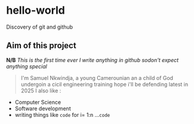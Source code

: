 # hello-world
Discovery of git and github
## Aim of this project
**N/B** *This is the first time ever I write anything in github sodon't expect anything special*
> I'm Samuel Nkwindja, a young Camerounian an a child of God undergoin a cicil engineering training hope i'll be defending latest in 2025
> I also like :
- Computer Science
- Software development
- writing things like `code` for i= 1:n ...`code`
